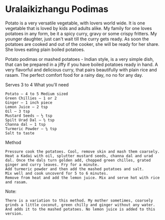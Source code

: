 #  Uralaikizhangu Podimas

Potato is a very versatile vegetable, with lovers world wide. It is one vegetable that is loved by kids and adults alike. My family for one loves potatoes in any form, be it a spicy curry, gravy or some crispy fritters. My younger daughter, just can't wait till the curry gets ready. As soon the potatoes are cooked and out of the cooker, she will be ready for her share. She loves eating plain boiled potatoes. 

Potato podimas or mashed potatoes - Indian style, is a very simple dish, that can be prepared in a jiffy if you have boiled potatoes ready in hand. A very flavorful and delicious curry, that pairs beautifully with plain rice and rasam. The perfect comfort food for a rainy day, no no for any day.




Serves 3 to 4
What you'll need

    Potato – 4 to 5 Medium sized
    Green Chillies – 1 or 2
    Ginger – 1 inch piece
    Lemon Juice – 2 tsp
    Oil – 3 tsp
    Mustard Seeds – ½ tsp
    Spilt Urad Dal – ½ tsp
    Channa dal – 1 tsp
    Turmeric Powder – ¼ tsp
    Salt to taste


Method

    Pressure cook the potatoes. Cool, remove skin and mash them coarsely.
    Heat a Kadai with oil, splutter mustard seeds, channa dal and urad dal. Once the dals turn golden add, chopped green chilles, grated ginger and curry leaves. Fry for a minute.
    Add turmeric powder and then add the mashed potatoes and salt.
    Mix well and cook uncoverd for 5 to 6 minutes.
    Remove from heat and add the lemon juice. Mix and serve hot with rice and rasam.




Note:

    There is a variation to this method. My mother sometimes, coarsely grinds a little coconut, green chilly and ginger without any water. And adds it to the mashed potatoes. No lemon juice is added to this version.
